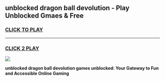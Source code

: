 
## unblocked dragon ball devolution - Play Unblocked Gmaes & Free
<h3>
<a href="https://news.freeplayer.one?title=unblocked_dragon_ball_devolution&ref=16F">CLICK TO PLAY</a></h3>
<hr>

<h3>
<a href="https://news.freeplayer.one?title=unblocked_dragon_ball_devolution&ref=16F">CLICK 2 PLAY</a>
  
</h3>

<a href="https://news.freeplayer.one?title=unblocked_dragon_ball_devolution&ref=16F/"><img src="https://clearcache.store/games.png"></a>


**unblocked dragon ball devolution games unblocked: Your Gateway to Fun and Accessible Online Gaming**

